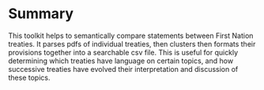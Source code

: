 # Summary
This toolkit helps to semantically compare statements between First Nation treaties. It parses pdfs of individual treaties, then clusters then formats their provisions together into a searchable csv file. This is useful for quickly determining which treaties have language on certain topics, and how successive treaties have evolved their interpretation and discussion of these topics. 
